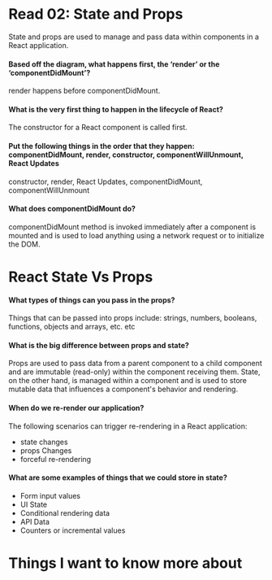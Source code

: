 # Read 02: State and Props

State and props are used to manage and pass data within components in a React application. 

#### Based off the diagram, what happens first, the ‘render’ or the ‘componentDidMount’?

render happens before componentDidMount.

#### What is the very first thing to happen in the lifecycle of React?

The constructor for a React component is called first.

#### Put the following things in the order that they happen: componentDidMount, render, constructor, componentWillUnmount, React Updates

constructor, render, React Updates, componentDidMount, componentWillUnmount

#### What does componentDidMount do?

componentDidMount method is invoked immediately after a component is mounted and is used to load anything using a network request or to initialize the DOM.

# React State Vs Props

#### What types of things can you pass in the props?

Things that can be passed into props include:
strings, numbers, booleans, functions, objects and arrays, etc. 
etc

#### What is the big difference between props and state?

Props are used to pass data from a parent component to a child component and are immutable (read-only) within the component receiving them. State, on the other hand, is managed within a component and is used to store mutable data that influences a component's behavior and rendering.

#### When do we re-render our application?

The following scenarios can trigger re-rendering in a React application:

- state changes
- props Changes
- forceful re-rendering

#### What are some examples of things that we could store in state?

- Form input values
- UI State
- Conditional rendering data
- API Data
- Counters or incremental values

# Things I want to know more about


